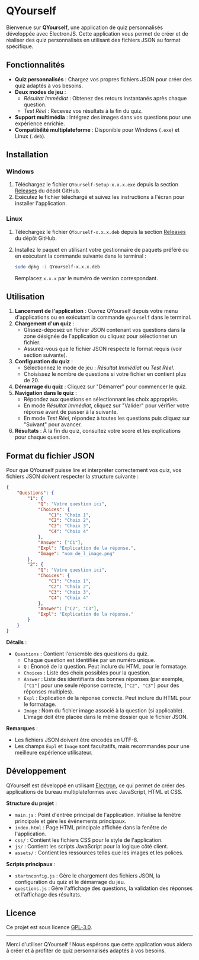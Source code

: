 # QYourself

Bienvenue sur **QYourself**, une application de quiz personnalisés développée avec ElectronJS. Cette application vous permet de créer et de réaliser des quiz personnalisés en utilisant des fichiers JSON au format spécifique.

## Fonctionnalités

- **Quiz personnalisés** : Chargez vos propres fichiers JSON pour créer des quiz adaptés à vos besoins.
- **Deux modes de jeu** :
  - *Résultat Immédiat* : Obtenez des retours instantanés après chaque question.
  - *Test Réel* : Recevez vos résultats à la fin du quiz.
- **Support multimédia** : Intégrez des images dans vos questions pour une expérience enrichie.
- **Compatibilité multiplateforme** : Disponible pour Windows (`.exe`) et Linux (`.deb`).

## Installation

### Windows

1. Téléchargez le fichier `QYourself-Setup-x.x.x.exe` depuis la section [Releases](https://github.com/Nolan-BY/QYourself/releases) du dépôt GitHub.
2. Exécutez le fichier téléchargé et suivez les instructions à l'écran pour installer l'application.

### Linux

1. Téléchargez le fichier `QYourself-x.x.x.deb` depuis la section [Releases](https://github.com/Nolan-BY/QYourself/releases) du dépôt GitHub.
2. Installez le paquet en utilisant votre gestionnaire de paquets préféré ou en exécutant la commande suivante dans le terminal :

   ```bash
   sudo dpkg -i QYourself-x.x.x.deb
   ```

   Remplacez `x.x.x` par le numéro de version correspondant.

## Utilisation

1. **Lancement de l'application** : Ouvrez QYourself depuis votre menu d'applications ou en exécutant la commande `qyourself` dans le terminal.
2. **Chargement d'un quiz** :
   - Glissez-déposez un fichier JSON contenant vos questions dans la zone désignée de l'application ou cliquez pour sélectionner un fichier.
   - Assurez-vous que le fichier JSON respecte le format requis (voir section suivante).
3. **Configuration du quiz** :
   - Sélectionnez le mode de jeu : *Résultat Immédiat* ou *Test Réel*.
   - Choisissez le nombre de questions si votre fichier en contient plus de 20.
4. **Démarrage du quiz** : Cliquez sur "Démarrer" pour commencer le quiz.
5. **Navigation dans le quiz** :
   - Répondez aux questions en sélectionnant les choix appropriés.
   - En mode *Résultat Immédiat*, cliquez sur "Valider" pour vérifier votre réponse avant de passer à la suivante.
   - En mode *Test Réel*, répondez à toutes les questions puis cliquez sur "Suivant" pour avancer.
6. **Résultats** : À la fin du quiz, consultez votre score et les explications pour chaque question.

## Format du fichier JSON

Pour que QYourself puisse lire et interpréter correctement vos quiz, vos fichiers JSON doivent respecter la structure suivante :

```json
{
    "Questions": {
        "1": {
            "Q": "Votre question ici",
            "Choices": {
                "C1": "Choix 1",
                "C2": "Choix 2",
                "C3": "Choix 3",
                "C4": "Choix 4"
            },
            "Answer": ["C1"],
            "Expl": "Explication de la réponse.",
            "Image": "nom_de_l_image.png"
        },
        "2": {
            "Q": "Votre question ici",
            "Choices": {
                "C1": "Choix 1",
                "C2": "Choix 2",
                "C3": "Choix 3",
                "C4": "Choix 4"
            },
            "Answer": ["C2", "C3"],
            "Expl": "Explication de la réponse."
        }
    }
}
```

**Détails** :

- `Questions` : Contient l'ensemble des questions du quiz.
  - Chaque question est identifiée par un numéro unique.
  - `Q` : Énoncé de la question. Peut inclure du HTML pour le formatage.
  - `Choices` : Liste des choix possibles pour la question.
  - `Answer` : Liste des identifiants des bonnes réponses (par exemple, `["C1"]` pour une seule réponse correcte, `["C2", "C3"]` pour des réponses multiples).
  - `Expl` : Explication de la réponse correcte. Peut inclure du HTML pour le formatage.
  - `Image` : Nom du fichier image associé à la question (si applicable). L'image doit être placée dans le même dossier que le fichier JSON.

**Remarques** :

- Les fichiers JSON doivent être encodés en UTF-8.
- Les champs `Expl` et `Image` sont facultatifs, mais recommandés pour une meilleure expérience utilisateur.

## Développement

QYourself est développé en utilisant [Electron](https://www.electronjs.org/), ce qui permet de créer des applications de bureau multiplateformes avec JavaScript, HTML et CSS.

**Structure du projet** :

- `main.js` : Point d'entrée principal de l'application. Initialise la fenêtre principale et gère les événements principaux.
- `index.html` : Page HTML principale affichée dans la fenêtre de l'application.
- `css/` : Contient les fichiers CSS pour le style de l'application.
- `js/` : Contient les scripts JavaScript pour la logique côté client.
- `assets/` : Contient les ressources telles que les images et les polices.

**Scripts principaux** :

- `startnconfig.js` : Gère le chargement des fichiers JSON, la configuration du quiz et le démarrage du jeu.
- `questions.js` : Gère l'affichage des questions, la validation des réponses et l'affichage des résultats.

## Licence

Ce projet est sous licence [GPL-3.0](https://github.com/Nolan-BY/QYourself/blob/main/LICENSE).

---

Merci d'utiliser QYourself ! Nous espérons que cette application vous aidera à créer et à profiter de quiz personnalisés adaptés à vos besoins.
